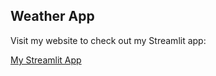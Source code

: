 ## Weather App

Visit my website to check out my Streamlit app:

[My Streamlit App](https://weatherappapi.streamlit.app/)
